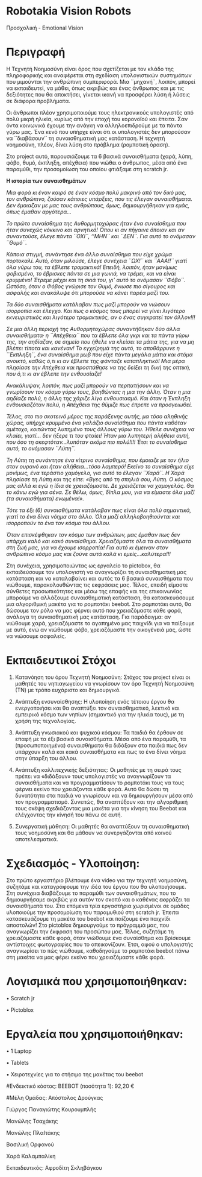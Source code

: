 # Robotakia Vision Robots
 Προσχολική - Emotional Vision
 
# Περιγραφή
Η Τεχνητή Νοημοσύνη είναι όρος που σχετίζεται με τον κλάδο της πληροφορικής και αναφέρεται στη σχεδίαση υπολογιστικών συστημάτων που μιμούνται την ανθρώπινη συμπεριφορά. Μια ΄΄μηχανή΄΄, λοιπόν, μπορεί να εκπαιδευτεί, να μάθει, όπως ακριβώς και ένας άνθρωπος και με τις δεξιότητες που θα αποκτήσει, γίνεται ικανή να προσφέρει λύση ή λύσεις σε διάφορα προβλήματα.  

Οι άνθρωποι πλέον χρησιμοποιούμε τους ηλεκτρονικούς υπολογιστές από πολύ μικρή ηλικία, κυρίως από την εποχή του κορονοϊού και έπειτα. Σαν όντα κοινωνικά έχουμε την ανάγκη να αλληλοεπιδρούμε με τα πάντα γύρω μας. Ένα κενό που υπήρχε είναι ότι οι υπολογιστές δεν μπορούσαν να ΄΄διαβάσουν΄΄ τη συναισθηματική μας κατάσταση. Η τεχνητή νοημοσύνη, πλέον, δίνει λύση στο πρόβλημα (ρομποτική όραση). 

Στο project αυτό, παρουσιάζουμε τα 6 βασικά συναισθήματα (χαρά, λύπη, φόβο, θυμό, έκπληξη, απέχθεια) που νιώθει ο άνθρωπος, μέσα από ένα παραμύθι, την προσομοίωση του οποίου φτιάξαμε στη scratch jr.  

**Η ιστορία των συναισθημάτων**
	
_Μια φορά κι έναν καιρό σε έναν κόσμο πολύ μακρινό από τον δικό μας, τον ανθρώπινο, ζούσαν κάποιες υπάρξεις, που τις έλεγαν συναισθήματα. Δεν έμοιαζαν με μας τους ανθρώπους, όμως, δημιουργήθηκαν για εμάς, όπως έμαθαν αργότερα…_

_Το πρώτο συναίσθημα της Αυθορμητοχώρας ήταν ένα συναίσθημα που ήταν συνεχώς κόκκινο και αρνητικό! Όπου κι αν πήγαινε όποιον και αν συναντούσε, έλεγε πάντα ΄΄ΟΧΙ΄΄, ‘’ΜΗΝ΄΄ και ΄΄ΔΕΝ΄΄. Για αυτό το ονόμασαν ΄΄Θυμό΄΄._  

_Κάποια στιγμή, συνάντησε ένα άλλο συναίσθημα που είχε χρώμα πορτοκαλί. Αυτό, όταν μιλούσε, έλεγε συνέχεια ΄΄ΩΧ!΄΄ και ΄΄ΑΑΑ!!΄΄ γιατί όλα γύρω του, τα έβλεπε τρομακτικά! Επειδή, λοιπόν, ήταν μονίμως φοβισμένο, το έβρισκες πάντα σε μια γωνιά, να τρέμει, και να είναι κρυμμένο! Έτρεμε μέχρι και τη σκιά του, γι’ αυτό το ονόμασαν ΄΄Φόβο΄΄. Ωστόσο, όταν ο Φόβος γνώρισε τον Θυμό, ένιωσε πιο σίγουρος και ασφαλής και ανακάλυψε ότι μπορούσε να κάνει παρέα μαζί του._  

_Τα δύο συναισθήματα κατάλαβαν πως μαζί μπορούν να νιώσουν ισορροπία και έλεγχο. Και πως ο κόσμος τους μπορεί να γίνει λιγότερο εκνευριστικός και λιγότερο τρομακτικός, αν ο ένας συγκρατεί τον άλλον!!!_ 

_Σε μια άλλη περιοχή της Αυθορμητοχώρας συναντήθηκαν δύο άλλα συναισθήματα· η ΄΄Απέχθεια΄΄ που τα έβλεπε όλα γκρι και τα πάντα γύρω της, την αηδίαζαν, σε σημείο που ήθελε να κλείσει τα μάτια της, για να μη βλέπει τίποτα και κανέναν! Το εγχείρημά της αυτό, το αποθάρρυνε η ΄΄Έκπληξη΄΄, ένα συναίσθημα μωβ που είχε πάντα μεγάλα μάτια και στόμα ανοικτό, καθώς ό,τι κι αν έβλεπε της φάνταζε καταπληκτικό! Μια μέρα πλησίασε την Απέχθεια και προσπάθησε να της δείξει τη δική της οπτική, που ό,τι κι αν έβλεπε την ενθουσίαζε!_  

_Ανακάλυψαν, λοιπόν, πως μαζί μπορούν να περπατήσουν και να γνωρίσουν τον κόσμο γύρω τους, βοηθώντας η μια την άλλη. Όταν η μια αηδίαζε πολύ, η άλλη της χάριζε λίγο ενθουσιασμό. Και όταν η Έκπληξη ενθουσιαζόταν πολύ, η Απέχθεια της θύμιζε πως έπρεπε να προσγειωθεί._  

_Τέλος, στο πιο σκοτεινό μέρος της παράξενης αυτής, μα τόσο αληθινής χώρας, υπήρχε κρυμμένο ένα γαλάζιο συναίσθημα που πάντα καθόταν αμέτοχο, κοιτώντας λυπημένο τους άλλους γύρω του. Ήθελε συνέχεια να κλαίει, γιατί… δεν ήξερε τι του φταίει! Ήταν μια λυπητερή αλήθεια αυτή, που όσο τη σκεφτόταν…λυπόταν ακόμα πιο πολύ!!!! Έτσι το συναίσθημα αυτό, το ονόμασαν ΄΄Λύπη΄΄._  

_Τη Λύπη τη συνάντησε ένα κίτρινο συναίσθημα, που έμοιαζε με τον ήλιο στον ουρανό και ήταν αλήθεια…τόσο λαμπερό! Εκείνο το συναίσθημα είχε μονίμως, ένα τεράστιο χαμόγελο, για αυτό το έλεγαν ΄΄Χαρά΄΄. Η Χαρά πλησίασε τη Λύπη και της είπε: «Βγες από τη σπηλιά σου, Λύπη. Ο κόσμος μας αλλά κι εγώ η ίδια σε χρειαζόμαστε. Δε χρειάζεται να χαμογελάς. Θα το κάνω εγώ για σένα. Σε θέλω, όμως, δίπλα μου, για να είμαστε όλα μαζί  (τα συναισθήματα) ενωμένα!»._ 

_Τότε τα έξι (6) συναισθήματα κατάλαβαν πως είναι όλα πολύ σημαντικά, γιατί το ένα δίνει νόημα στο άλλο. Όλα μαζί αλληλοβοηθιούνται και ισορροπούν το ένα τον κόσμο του άλλου._ 

_Όταν επισκέφθηκαν τον κόσμο των ανθρώπων, μας έμαθαν πως δεν υπάρχει καλό και κακό συναίσθημα. Χρειαζόμαστε όλα τα συναισθήματα στη ζωή μας, για να έχουμε ισορροπία! Για αυτό κι έμειναν στον ανθρώπινο κόσμο μας και ζούνε αυτά καλά κι εμείς…καλύτερα!!!_  


Στη συνέχεια, χρησιμοποιώντας ως εργαλείο το pictobox, θα εκπαιδεύσουμε τον υπολογιστή να αναγνωρίζει τη συναισθηματική μας κατάσταση και να καταλαβαίνει και αυτός τα 6 βασικά συναισθήματα που νιώθουμε, παρακολουθώντας τις εκφράσεις μας. Τέλος, επειδή είμαστε σύνθετες προσωπικότητες και μέσω της επαφής και της επικοινωνίας μπορούμε να αλλάζουμε συναισθηματική κατάσταση, θα κατασκευάσουμε μια αλγοριθμική μακέτα για το ρομποτάκι beebot. Στο ρομποτάκι αυτό, θα δώσουμε τον ρόλο να μας φέρνει αυτό που χρειαζόμαστε κάθε φορά, ανάλογα τη συναισθηματική μας κατάσταση. Για παράδειγμα: αν νιώθουμε χαρά, χρειαζόμαστε το αγαπημένο μας παιχνίδι για να παίξουμε με αυτό, ενώ αν νιώθουμε φόβο, χρειαζόμαστε την οικογένειά μας, ώστε να νιώσουμε ασφαλείς.   

# Εκπαιδευτικοί Στόχοι
1. Κατανόηση του όρου Τεχνητή Νοημοσύνη: Στόχος του project είναι οι μαθητές του νηπιαγωγείου να γνωρίσουν τον όρο Τεχνητή Νοημοσύνη (ΤΝ) με τρόπο ευχάριστο και δημιουργικό. 

2. Ανάπτυξη ενσυναίσθησης: Η υλοποίηση ενός τέτοιου έργου  θα ενεργοποιήσει και θα αναπτύξει τον συναισθηματικό, λεκτικό και εμπειρικό  κόσμο των νηπίων (σημαντικό για την ηλικία τους), με τη χρήση της τεχνολογίας.  

3. Ανάπτυξη γνωσιακού και ψυχικού κόσμου: Τα παιδιά θα έρθουν σε επαφή με τα έξι βασικά συναισθήματα. Μέσα από ένα παραμύθι, τα (προσωποποιημένα) συναισθήματα θα διδάξουν στα παιδιά πως δεν υπάρχουν καλά και κακά συναισθήματα και πως το ένα δίνει νόημα στην ύπαρξη του άλλου.  

4. Ανάπτυξη καλλιτεχνικής δεξιότητας: Οι μαθητές με τη σειρά τους πρέπει να «διδάξουν» τους υπολογιστές να αναγνωρίζουν τα συναισθήματα και να προγραμματίσουν το ρομποτάκι τους να τους φέρνει εκείνο που χρειάζονται κάθε φορά. Αυτό θα δώσει τη δυνατότητα στα παιδιά να γνωρίσουν και να δημιουργήσουν μέσα από τον προγραμματισμό. Συνεπώς, θα αναπτύξουν και την αλγοριθμική τους σκέψη σχεδιάζοντας μια μακέτα για την κίνηση του Beebot και ελέγχοντας την κίνησή του πάνω σε αυτή.  

5. Συνεργατική μάθηση: Οι μαθητές θα αναπτύξουν τη συναισθηματική τους νοημοσύνη και θα μάθουν να συνεργάζονται από κοινού αποτελεσματικά. 


# Σχεδιασμός - Υλοποίηση:
Στο πρώτο εργαστήριο βλέπουμε ένα video για την τεχνητή νοημοσύνη, συζητάμε και καταγράφουμε την ιδέα του έργου που θα υλοποιήσουμε. Στη συνέχεια διαβάζουμε το παραμύθι των συναισθημάτων, που το δημιουργήσαμε ακριβώς για αυτόν τον σκοπό και ο καθένας εκφράζει τα συναισθήματά του. Στα επόμενα τρία εργαστήρια χωρισμένοι σε ομάδες υλοποιούμε την προσομοίωση του παραμυθιού στη scratch jr. Έπειτα κατασκευάζουμε τη μακέτα του beebot και παίζουμε ένα παιχνίδι αποστολών! Στο pictoblox δημιουργούμε το πρόγραμμά μας, που αναγνωρίζει την έκφραση του προσώπου μας. Τέλος, συζητάμε τη χρειαζόμαστε κάθε φορά, όταν νιώθουμε ένα συναίσθημα και βρίσκουμε αντίστοιχες φωτογραφίες που το απεικονίζουν. Έτσι, αφού ο υπολογιστής αναγνωρίσει το πώς νιώθουμε, καθοδηγούμε το ρομποτάκι beebot πάνω στη μακέτα να μας φέρει εκείνο που χρειαζόμαστε κάθε φορά. 

# Λογισμικά που χρησιμοποιήθηκαν: 
•	Scratch jr

•	Pictoblox

# Εργαλεία που χρησιμοποιήθηκαν: 
•	1 Laptop

•	Tablets

•	Χειροτεχνίες για το στήσιμο της μακέτας του beebot


#Ενδεικτικό κόστος: 
BEEBOT (ποσότητα 1):  92,20 €

#Μέλη Ομάδας:
Απόστολος Δρούγκας

Γιώργος Παναγιώτης Κουρουμπλής

Μανώλης Τσαχάκης

Μανώλης ΠλαΙτάκης

Βασιλική Ορφανού

Χαρά Καλαμπαλίκη

Εκπαιδευτικός: Αφροδίτη Σκληβάγκου
